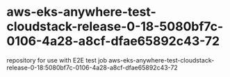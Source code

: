 # aws-eks-anywhere-test-cloudstack-release-0-18-5080bf7c-0106-4a28-a8cf-dfae65892c43-72
repository for use with E2E test job aws-eks-anywhere-test-cloudstack-release-0-18:5080bf7c-0106-4a28-a8cf-dfae65892c43-72
